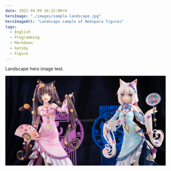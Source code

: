 ```yaml
---
date: 2022-04-09 16:22:00+9
heroImage: "./images/sample-landscape.jpg"
heroImageAlt: "Landscape sample of Nekopara figures"
tags:
  - English
  - Programming
  - Markdown
  - Gatsby
  - Figure
---
```


Landscape hero image test.

<!-- more -->

![landscape](./images/sample-landscape.jpg)

